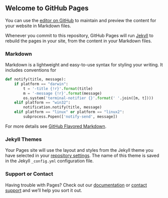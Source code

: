 ## Welcome to GitHub Pages

You can use the [editor on GitHub](https://github.com/WilliamD47/youtubenotification/edit/gh-pages/index.md) to maintain and preview the content for your website in Markdown files.

Whenever you commit to this repository, GitHub Pages will run [Jekyll](https://jekyllrb.com/) to rebuild the pages in your site, from the content in your Markdown files.

### Markdown

Markdown is a lightweight and easy-to-use syntax for styling your writing. It includes conventions for

```py
def notify(title, message):
    if platform == "darwin":
        t = '-title {!r}'.format(title)
        m = '-message {!r}'.format(message)
        os.system('terminal-notifier {}'.format(' '.join([m, t])))
    elif platform == "win32":
        notification.notify(title, message)
    elif platform == "linux" or platform == "linux2":
        subprocess.Popen(['notify-send', message])
```

For more details see [GitHub Flavored Markdown](https://guides.github.com/features/mastering-markdown/).

### Jekyll Themes

Your Pages site will use the layout and styles from the Jekyll theme you have selected in your [repository settings](https://github.com/WilliamD47/youtubenotification/settings). The name of this theme is saved in the Jekyll `_config.yml` configuration file.

### Support or Contact

Having trouble with Pages? Check out our [documentation](https://docs.github.com/categories/github-pages-basics/) or [contact support](https://support.github.com/contact) and we’ll help you sort it out.

